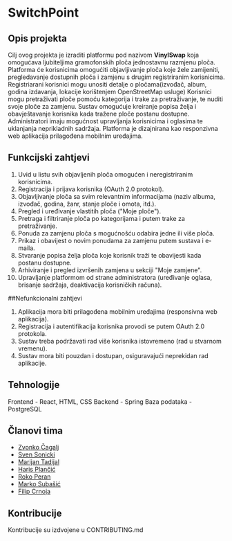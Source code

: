 # SwitchPoint

## Opis projekta

Cilj ovog projekta je izraditi platformu pod nazivom **VinylSwap** koja omogućava ljubiteljima gramofonskih ploča jednostavnu razmjenu ploča.
Platforma će korisnicima omogućiti objavljivanje ploča koje žele zamijeniti, pregledavanje dostupnih ploča i zamjenu s drugim registriranim korisnicima.
Registriarani korisnici mogu unositi detalje o pločama(izvođač, album, godina izdavanja, lokacije korištenjem OpenStreetMap usluge)
Korisnici mogu pretraživati ploče pomoću kategorija i trake za pretraživanje, te nuditi svoje ploče za zamjenu. Sustav omogućuje kreiranje popisa želja i 
obavještavanje korisnika kada tražene ploče postanu dostupne.
Administratori imaju mogućnost upravljanja korisnicima i oglasima te uklanjanja neprikladnih sadržaja. Platforma je dizajnirana kao responzivna web aplikacija prilagođena mobilnim uređajima.


## Funkcijski zahtjevi

1. Uvid u listu svih objavljenih ploča omogućen i neregistriranim korisnicima.
2. Registracija i prijava korisnika (OAuth 2.0 protokol).
3. Objavljivanje ploča sa svim relevantnim informacijama (naziv albuma, izvođač, godina, žanr, stanje ploče i omota, itd.).
4. Pregled i uređivanje vlastitih ploča ("Moje ploče").
5. Pretraga i filtriranje ploča po kategorijama i putem trake za pretraživanje.
6. Ponuda za zamjenu ploča s mogućnošću odabira jedne ili više ploča.
7. Prikaz i obavijest o novim ponudama za zamjenu putem sustava i e-maila.
8. Stvaranje popisa želja ploča koje korisnik traži te obavijesti kada postanu dostupne.
9. Arhiviranje i pregled izvršenih zamjena u sekciji "Moje zamjene".
10. Upravljanje platformom od strane administratora (uređivanje oglasa, brisanje sadržaja, deaktivacija korisničkih računa).

##Nefunkcionalni zahtjevi

1. Aplikacija mora biti prilagođena mobilnim uređajima (responsivna web aplikacija).
2. Registracija i autentifikacija korisnika provodi se putem OAuth 2.0 protokola.
3. Sustav treba podržavati rad više korisnika istovremeno (rad u stvarnom vremenu).
4. Sustav mora biti pouzdan i dostupan, osiguravajući neprekidan rad aplikacije.

## Tehnologije

Frontend - React, HTML, CSS
Backend - Spring
Baza podataka - PostgreSQL


## Članovi tima

- [Zvonko Čagalj](https://github.com/Zvonko-Cagalj)  
- [Sven Sonicki](https://github.com/SSonicki)  
- [Marijan Tadijal](https://github.com/FER-Marijan-Tadijal)  
- [Haris Plančić](https://github.com/hplancic)  
- [Roko Peran](https://github.com/Rokidza)  
- [Marko Subašić](https://github.com/)  
- [Filip Crnoja](https://github.com/FilipCrnoja)


## Kontribucije

Kontribucije su izdvojene u CONTRIBUTING.md
